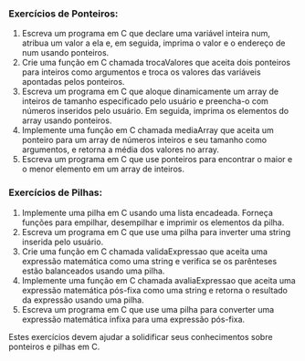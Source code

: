 ### Exercícios de Ponteiros:
1. Escreva um programa em C que declare uma variável inteira num, atribua um valor a ela e, em seguida, imprima o valor e o endereço de num usando ponteiros.
2. Crie uma função em C chamada trocaValores que aceita dois ponteiros para inteiros como argumentos e troca os valores das variáveis apontadas pelos ponteiros.
3. Escreva um programa em C que aloque dinamicamente um array de inteiros de tamanho especificado pelo usuário e preencha-o com números inseridos pelo usuário. Em seguida, imprima os elementos do array usando ponteiros.
4. Implemente uma função em C chamada mediaArray que aceita um ponteiro para um array de números inteiros e seu tamanho como argumentos, e retorna a média dos valores no array.
5. Escreva um programa em C que use ponteiros para encontrar o maior e o menor elemento em um array de inteiros.

### Exercícios de Pilhas:
1. Implemente uma pilha em C usando uma lista encadeada. Forneça funções para empilhar, desempilhar e imprimir os elementos da pilha.
2. Escreva um programa em C que use uma pilha para inverter uma string inserida pelo usuário.
3. Crie uma função em C chamada validaExpressao que aceita uma expressão matemática como uma string e verifica se os parênteses estão balanceados usando uma pilha.
4. Implemente uma função em C chamada avaliaExpressao que aceita uma expressão matemática pós-fixa como uma string e retorna o resultado da expressão usando uma pilha.
5. Escreva um programa em C que use uma pilha para converter uma expressão matemática infixa para uma expressão pós-fixa.

Estes exercícios devem ajudar a solidificar seus conhecimentos sobre ponteiros e pilhas em C.